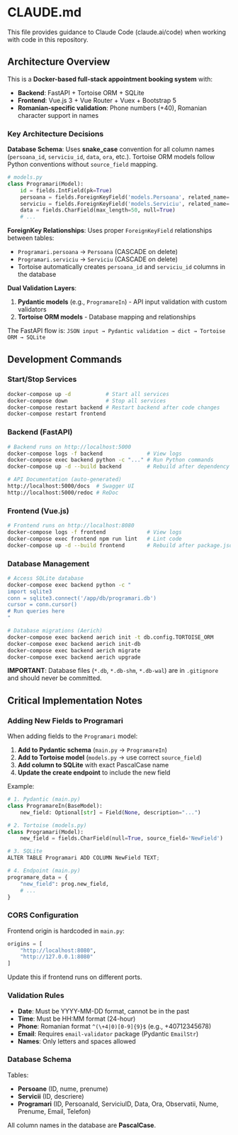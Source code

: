 # CLAUDE.md

This file provides guidance to Claude Code (claude.ai/code) when working with code in this repository.

## Architecture Overview

This is a **Docker-based full-stack appointment booking system** with:
- **Backend**: FastAPI + Tortoise ORM + SQLite
- **Frontend**: Vue.js 3 + Vue Router + Vuex + Bootstrap 5
- **Romanian-specific validation**: Phone numbers (+40), Romanian character support in names

### Key Architecture Decisions

**Database Schema**: Uses **snake_case** convention for all column names (`persoana_id`, `serviciu_id`, `data`, `ora`, etc.). Tortoise ORM models follow Python conventions without `source_field` mapping.

```python
# models.py
class Programari(Model):
    id = fields.IntField(pk=True)
    persoana = fields.ForeignKeyField('models.Persoana', related_name='programari', null=True)
    serviciu = fields.ForeignKeyField('models.Serviciu', related_name='programari', null=True)
    data = fields.CharField(max_length=50, null=True)
    # ...
```

**ForeignKey Relationships**: Uses proper `ForeignKeyField` relationships between tables:
- `Programari.persoana` → `Persoana` (CASCADE on delete)
- `Programari.serviciu` → `Serviciu` (CASCADE on delete)
- Tortoise automatically creates `persoana_id` and `serviciu_id` columns in the database

**Dual Validation Layers**:
1. **Pydantic models** (e.g., `ProgramareIn`) - API input validation with custom validators
2. **Tortoise ORM models** - Database mapping and relationships

The FastAPI flow is: `JSON input → Pydantic validation → dict → Tortoise ORM → SQLite`

## Development Commands

### Start/Stop Services
```bash
docker-compose up -d           # Start all services
docker-compose down            # Stop all services
docker-compose restart backend # Restart backend after code changes
docker-compose restart frontend
```

### Backend (FastAPI)
```bash
# Backend runs on http://localhost:5000
docker-compose logs -f backend              # View logs
docker-compose exec backend python -c "..." # Run Python commands
docker-compose up -d --build backend        # Rebuild after dependency changes

# API Documentation (auto-generated)
http://localhost:5000/docs  # Swagger UI
http://localhost:5000/redoc # ReDoc
```

### Frontend (Vue.js)
```bash
# Frontend runs on http://localhost:8080
docker-compose logs -f frontend             # View logs
docker-compose exec frontend npm run lint   # Lint code
docker-compose up -d --build frontend       # Rebuild after package.json changes
```

### Database Management
```bash
# Access SQLite database
docker-compose exec backend python -c "
import sqlite3
conn = sqlite3.connect('/app/db/programari.db')
cursor = conn.cursor()
# Run queries here
"

# Database migrations (Aerich)
docker-compose exec backend aerich init -t db.config.TORTOISE_ORM
docker-compose exec backend aerich init-db
docker-compose exec backend aerich migrate
docker-compose exec backend aerich upgrade
```

**IMPORTANT**: Database files (`*.db`, `*.db-shm`, `*.db-wal`) are in `.gitignore` and should never be committed.

## Critical Implementation Notes

### Adding New Fields to Programari

When adding fields to the `Programari` model:

1. **Add to Pydantic schema** (`main.py` → `ProgramareIn`)
2. **Add to Tortoise model** (`models.py` → use correct `source_field`)
3. **Add column to SQLite** with exact PascalCase name
4. **Update the create endpoint** to include the new field

Example:
```python
# 1. Pydantic (main.py)
class ProgramareIn(BaseModel):
    new_field: Optional[str] = Field(None, description="...")

# 2. Tortoise (models.py)
class Programari(Model):
    new_field = fields.CharField(null=True, source_field='NewField')

# 3. SQLite
ALTER TABLE Programari ADD COLUMN NewField TEXT;

# 4. Endpoint (main.py)
programare_data = {
    "new_field": prog.new_field,
    # ...
}
```

### CORS Configuration

Frontend origin is hardcoded in `main.py`:
```python
origins = [
    "http://localhost:8080",
    "http://127.0.0.1:8080"
]
```

Update this if frontend runs on different ports.

### Validation Rules

- **Date**: Must be YYYY-MM-DD format, cannot be in the past
- **Time**: Must be HH:MM format (24-hour)
- **Phone**: Romanian format `^(\+4|0)[0-9]{9}$` (e.g., +40712345678)
- **Email**: Requires `email-validator` package (Pydantic `EmailStr`)
- **Names**: Only letters and spaces allowed

### Database Schema

Tables:
- **Persoane** (ID, nume, prenume)
- **Servicii** (ID, descriere)
- **Programari** (ID, PersoanaId, ServiciuID, Data, Ora, Observatii, Nume, Prenume, Email, Telefon)

All column names in the database are **PascalCase**.
